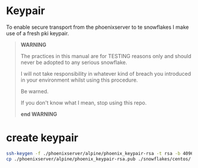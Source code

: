 # Keypair
To enable secure transport from the phoenixserver to te snowflakes I make use of a fresh pki keypair. 

> **WARNING** 
>
> The practices in this manual are for TESTING reasons only and should never be adopted to any serious snowflake.
> 
> I will not take responsibility in whatever kind of breach you introduced in your environment whilst using this procedure. 
> 
> Be warned.
> 
> If you don't know what I mean, stop using this repo. 
> 
> **end WARNING**

# create keypair
```bash
ssh-keygen -f ./phoenixserver/alpine/phoenix_keypair-rsa -t rsa -b 4096 -P ''
cp ./phoenixserver/alpine/phoenix_keypair-rsa.pub ./snowflakes/centos/
```


